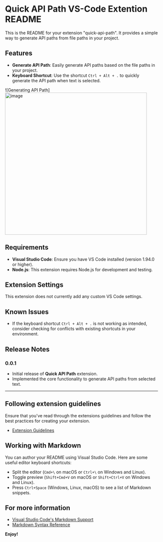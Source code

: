 # Quick API Path VS-Code Extention README

This is the README for your extension "quick-api-path". It provides a simple way to generate API paths from file paths in your project. 

## Features

- **Generate API Path**: Easily generate API paths based on the file paths in your project. 
- **Keyboard Shortcut**: Use the shortcut `Ctrl + Alt + .` to quickly generate the API path when text is selected.
  
![Generating API Path]
<img width="467" alt="image" src="https://github.com/user-attachments/assets/db966443-7448-41f2-adba-bafb56cce60c">



## Requirements

- **Visual Studio Code**: Ensure you have VS Code installed (version 1.94.0 or higher).
- **Node.js**: This extension requires Node.js for development and testing.

## Extension Settings

This extension does not currently add any custom VS Code settings.

## Known Issues

- If the keyboard shortcut `Ctrl + Alt + .` is not working as intended, consider checking for conflicts with existing shortcuts in your environment.

## Release Notes

### 0.0.1

- Initial release of **Quick API Path** extension.
- Implemented the core functionality to generate API paths from selected text.

---

## Following extension guidelines

Ensure that you've read through the extensions guidelines and follow the best practices for creating your extension.

* [Extension Guidelines](https://code.visualstudio.com/api/references/extension-guidelines)

## Working with Markdown

You can author your README using Visual Studio Code. Here are some useful editor keyboard shortcuts:

* Split the editor (`Cmd+\` on macOS or `Ctrl+\` on Windows and Linux).
* Toggle preview (`Shift+Cmd+V` on macOS or `Shift+Ctrl+V` on Windows and Linux).
* Press `Ctrl+Space` (Windows, Linux, macOS) to see a list of Markdown snippets.

## For more information

* [Visual Studio Code's Markdown Support](http://code.visualstudio.com/docs/languages/markdown)
* [Markdown Syntax Reference](https://help.github.com/articles/markdown-basics/)

**Enjoy!**
